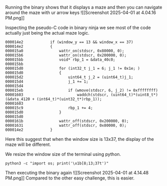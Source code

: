 Running the binary shows that it displays a maze and then you can navigate around the maze with ur arrow keys
![[Screenshot 2025-04-01 at 4.04.16 PM.png]]

Inspecting the pseudo-C code in binary ninja we see most of the code actually just being the actual maze logic. 

```
000014e2            if (window_y == 13 && window_x == 37)
000014e2            {
000015a0                wattr_on(stdscr, 0x80000, 0);
000015b6                wattr_on(stdscr, 0x200000, 0);
000015bb                void* rbp_1 = &data_40c0;
000015bb                
000015d0                for (int32_t j_1 = 6; j_1 != 0x1e; )
000015d0                {
000015d2                    uint64_t j_2 = (uint64_t)j_1;
000015d4                    j_1 += 1;
000015d4                    
000015eb                    if (wmove(stdscr, 6, j_2) != 0xffffffff)
00001603                        waddch(stdscr, (uint64_t)*(uint8_t*)(&data_4120 + (int64_t)*(uint32_t*)rbp_1));
00001603                    
000015c9                    rbp_1 += 4;
000015d0                }
000015d0                
0000161b                wattr_off(stdscr, 0x200000, 0);
00001631                wattr_off(stdscr, 0x80000, 0);
000014e2            }
```

Here this suggest that when the window size is 13x37, the display of the maze will be different. 

We resize the window size of the terminal using python.
```
python3 -c "import os; print('\x1b[8;13;37t')"
```
Then executing the binary again
![[Screenshot 2025-04-01 at 4.14.48 PM.png]]
Compared to the other easy challenge, this is easier.